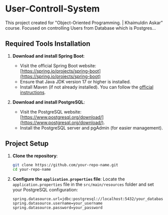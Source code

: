 # User-Controll-System
This project created for "Object-Oriented Programming. | Khaimuldin Askar" course. Focused on controlling Users from Database which is Postgres...


##  Required Tools Installation

1. **Download and install Spring Boot**:
   - Visit the official Spring Boot website: [https://spring.io/projects/spring-boot](https://spring.io/projects/spring-boot)
   - Ensure that Java JDK version 17 or higher is installed.
   - Install Maven (if not already installed). You can follow the [official instructions](https://maven.apache.org/install.html).

2. **Download and install PostgreSQL**:
   - Visit the PostgreSQL website: [https://www.postgresql.org/download/](https://www.postgresql.org/download/).
   - Install the PostgreSQL server and pgAdmin (for easier management).


##  Project Setup

1. **Clone the repository**:
   ```bash
   git clone https://github.com/your-repo-name.git
   cd your-repo-name
   ```

2. **Configure the `application.properties` file**:
   Locate the `application.properties` file in the `src/main/resources` folder and set your PostgreSQL configuration:
   ```properties
   spring.datasource.url=jdbc:postgresql://localhost:5432/your_database_name
   spring.datasource.username=your_username
   spring.datasource.password=your_password




